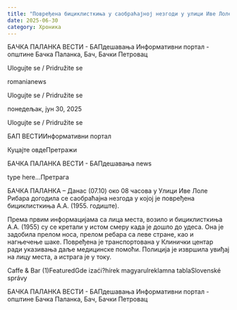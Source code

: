 ```yaml
---
title: "Повређена бициклисткиња у саобраћајној незгоди у улици Иве Лоле Рибара"
date: 2025-06-30
category: Хроника
---
```


БАЧКА ПАЛАНКА ВЕСТИ - БАПдешавања Информативни портал - општине Бачка Паланка, Бач, Бачки Петровац

Ulogujte se / Pridružite se

romanianews

Ulogujte se / Pridružite se

понедељак, јун 30, 2025

Ulogujte se / Pridružite se

БАП ВЕСТИИнформативни портал

Куцајте овдеПретражи

БАЧКА ПАЛАНКА ВЕСТИ - БАПдешавања news

type here...Претрага

БАЧКА ПАЛАНКА – Данас (07.10) око 08 часова у Улици Иве Лоле Рибара догодила се саобраћајна незгода у којој је повређена бициклисткиња А.А. (1955. годиште).

Према првим информацијама са лица места, возило и бициклисткиња А.А. (1955) су се кретали у истом смеру када је дошло до удеса.
Она је задобила прелом носа, прелом ребара са леве стране, као и нагњечење шаке. Повређена је транспортована у Клинички центар ради указивања даље медицинске помоћи. Полиција је извршила увиђај на лицу места, а истрага је у току.

Caffe & Bar (1)FeaturedGde izaći?hírek magyarulreklamna tablaSlovenské správy

БАЧКА ПАЛАНКА ВЕСТИ - БАПдешавања Информативни портал - општине Бачка Паланка, Бач, Бачки Петровац
